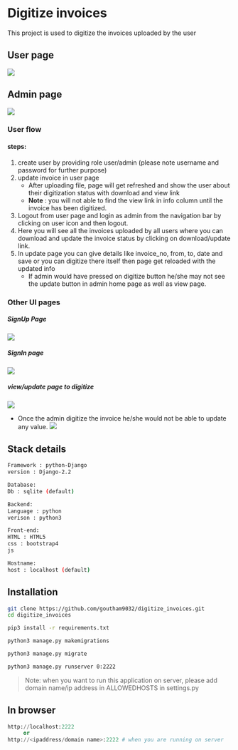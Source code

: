 # Digitize invoices
This project is used to digitize the invoices uploaded by the user

## User page
![](https://i.imgur.com/yi4pBmh.png)

## Admin page
![](https://i.imgur.com/KOwPhMw.png)


### User flow
#### steps:
1. create user by providing role user/admin (please note username and password for further purpose)
2. update invoice in user page
    - After uploading file, page will get refreshed and show the user about their digitization status with download and view link
    - **Note** : you will not able to find the view link in info column until the invoice has been digitized.
3. Logout from user page and login as admin from the navigation bar by clicking on user icon and then logout.
4. Here you will see all the invoices uploaded by all users where you can download and update the invoice status by clicking on download/update link.
5. In update page you can give details like invoice_no, from, to, date and save or you can digitize there itself then page get reloaded with the updated info
    - If admin would have pressed on digitize button he/she may not see the update button in admin home page as well as view page.
  
  
### Other UI pages
##### SignUp Page
![](https://i.imgur.com/8YECDTu.png)
  
##### SignIn page
![](https://i.imgur.com/2Pbw8LP.png)

##### view/update page to digitize
![](https://i.imgur.com/iglyHcW.png)
- Once the admin digitize the invoice he/she would not be able to update any value.
![](https://i.imgur.com/9ruPjrF.png)



## Stack details
```bash
Framework : python-Django
version : Django-2.2

Database:
Db : sqlite (default)

Backend:
Language : python
verison : python3

Front-end:
HTML : HTML5
css : bootstrap4
js

Hostname:
host : localhost (default)
```

## Installation
```bash
git clone https://github.com/goutham9032/digitize_invoices.git
cd digitize_invoices
```

```bash
pip3 install -r requirements.txt
```

```bash
python3 manage.py makemigrations
```

```bash
python3 manage.py migrate
```

```bash
python3 manage.py runserver 0:2222 
```
> Note: when you want to run this application on server, please add domain name/ip address in ALLOWEDHOSTS in settings.py

## In browser
```python
http://localhost:2222 
     or
http://<ipaddress/domain name>:2222 # when you are running on server
```
